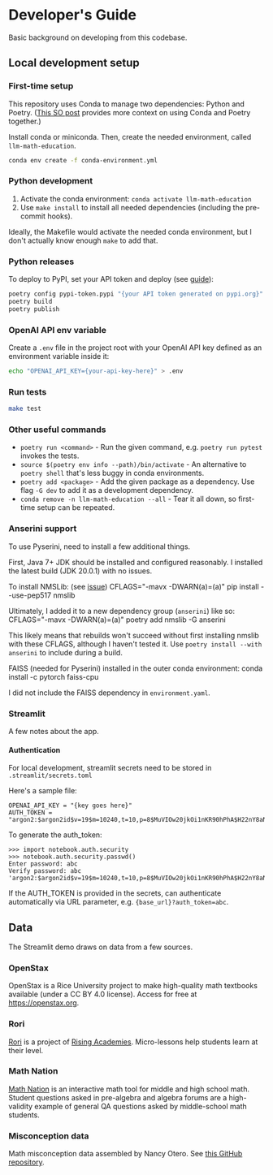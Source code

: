 # Developer's Guide

Basic background on developing from this codebase.

## Local development setup

### First-time setup

This repository uses Conda to manage two dependencies: Python and Poetry. ([This SO post](https://stackoverflow.com/a/71110028) provides more context on using Conda and Poetry together.)

Install conda or miniconda. Then, create the needed environment, called `llm-math-education`.

```bash
conda env create -f conda-environment.yml
```

### Python development

1. Activate the conda environment: `conda activate llm-math-education`
2. Use `make install` to install all needed dependencies (including the pre-commit hooks).

Ideally, the Makefile would activate the needed conda environment, but I don't actually know enough `make` to add that.

### Python releases

To deploy to PyPI, set your API token and deploy (see [guide](https://www.digitalocean.com/community/tutorials/how-to-publish-python-packages-to-pypi-using-poetry-on-ubuntu-22-04)):
```bash
poetry config pypi-token.pypi "{your API token generated on pypi.org}"
poetry build
poetry publish
```

### OpenAI API env variable

Create a `.env` file in the project root with your OpenAI API key defined as an environment variable inside it:

```bash
echo "OPENAI_API_KEY={your-api-key-here}" > .env
```

### Run tests

```bash
make test
```

### Other useful commands

 - `poetry run <command>` - Run the given command, e.g. `poetry run pytest` invokes the tests.
 - `source $(poetry env info --path)/bin/activate` - An alternative to `poetry shell` that's less buggy in conda environments.
 - `poetry add <package>` - Add the given package as a dependency. Use flag `-G dev` to add it as a development dependency.
 - `conda remove -n llm-math-education --all` - Tear it all down, so first-time setup can be repeated.

### Anserini support

To use Pyserini, need to install a few additional things.

First, Java 7+ JDK should be installed and configured reasonably. I installed the latest build (JDK 20.0.1) with no issues.

To install NMSLib: (see [issue](https://github.com/nmslib/nmslib/issues/476))
    CFLAGS="-mavx -DWARN(a)=(a)" pip install --use-pep517 nmslib

Ultimately, I added it to a new dependency group (`anserini`) like so:
    CFLAGS="-mavx -DWARN(a)=(a)" poetry add nmslib -G anserini

This likely means that rebuilds won't succeed without first installing nmslib with these CFLAGS, although I haven't tested it. Use `poetry install --with anserini` to include during a build.

FAISS (needed for Pyserini) installed in the outer conda environment:
    conda install -c pytorch faiss-cpu

I did not include the FAISS dependency in `environment.yaml`.

### Streamlit

A few notes about the app.

#### Authentication

For local development, streamlit secrets need to be stored in `.streamlit/secrets.toml`

Here's a sample file:
```
OPENAI_API_KEY = "{key goes here}"
AUTH_TOKEN = "argon2:$argon2id$v=19$m=10240,t=10,p=8$MuVIOw20jkOi1nKR90hPhA$H22nY8aNyfztLYQCSj5NRw5/Cy2WOo6kl3K61RyaoZY"
```

To generate the auth_token:
```
>>> import notebook.auth.security
>>> notebook.auth.security.passwd()
Enter password: abc
Verify password: abc
'argon2:$argon2id$v=19$m=10240,t=10,p=8$MuVIOw20jkOi1nKR90hPhA$H22nY8aNyfztLYQCSj5NRw5/Cy2WOo6kl3K61RyaoZY'
```

If the AUTH_TOKEN is provided in the secrets, can authenticate automatically via URL parameter, e.g. `{base_url}?auth_token=abc`.

## Data

The Streamlit demo draws on data from a few sources.

### OpenStax

OpenStax is a Rice University project to make high-quality math textbooks available (under a CC BY 4.0 license). Access for free at https://openstax.org.

### Rori

[Rori](https://rori.ai/) is a project of [Rising Academies](https://www.risingacademies.com/). Micro-lessons help students learn at their level.

### Math Nation

[Math Nation](https://www.mathnation.com/about/history-mission/) is an interactive math tool for middle and high school math. Student questions asked in pre-algebra and algebra forums are a high-validity example of general QA questions asked by middle-school math students.

### Misconception data

Math misconception data assembled by Nancy Otero. See [this GitHub repository](https://github.com/creature-ai/math-misconceptions).
